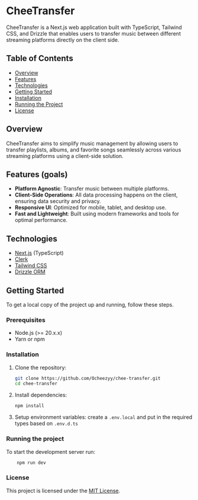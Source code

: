 # CheeTransfer

CheeTransfer is a Next.js web application built with TypeScript, Tailwind CSS, and Drizzle that enables users to transfer music between different streaming platforms directly on the client side.

## Table of Contents

- [Overview](#overview)
- [Features](#features)
- [Technologies](#technologies)
- [Getting Started](#getting-started)
- [Installation](#installation)
- [Running the Project](#running-the-project)
- [License](#license)

## Overview

CheeTransfer aims to simplify music management by allowing users to transfer playlists, albums, and favorite songs seamlessly across various streaming platforms using a client-side solution.

## Features (goals)

- **Platform Agnostic**: Transfer music between multiple platforms.
- **Client-Side Operations**: All data processing happens on the client, ensuring data security and privacy.
- **Responsive UI**: Optimized for mobile, tablet, and desktop use.
- **Fast and Lightweight**: Built using modern frameworks and tools for optimal performance.

## Technologies

- [Next.js](https://nextjs.org/) (TypeScript)
- [Clerk](https://clerk.com)
- [Tailwind CSS](https://tailwindcss.com/)
- [Drizzle ORM](https://orm.drizzle.team/)

## Getting Started

To get a local copy of the project up and running, follow these steps.

### Prerequisites

- Node.js (>= 20.x.x)
- Yarn or npm

### Installation

1. Clone the repository:

   ```bash
   git clone https://github.com/Ocheezyy/chee-transfer.git
   cd chee-transfer
    ```

2. Install dependencies:

    ```bash
    npm install
   ```

3. Setup environment variables:
    create a `.env.local` and put in the required types based on `.env.d.ts`
    

### Running the project
To start the development server run:
```bash
    npm run dev
```

### License
This project is licensed under the [MIT License]().
